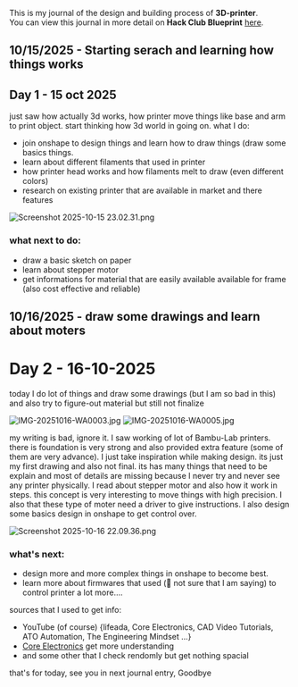 <!--
  ===================    !!READ THIS NOTICE!!   ====================
  DO NOT edit this file manually. Your changes WILL BE OVERWRITTEN!
  This journal is auto generated and updated by Hack Club Blueprint.
  To edit this file, please edit your journal entries on Blueprint.
  ==================================================================
-->

This is my journal of the design and building process of **3D-printer**.  
You can view this journal in more detail on **Hack Club Blueprint** [here](https://blueprint.hackclub.com/projects/530).


## 10/15/2025 - Starting serach and learning how things works  

## Day 1 - 15 oct 2025

just saw how actually 3d works, how printer move things like base and arm to print object. start thinking how 3d world in going on. 
what I do:
- join onshape to design things and learn how to draw things (draw some basics things.
- learn about different filaments that used in printer
- how printer head works and how filaments melt to draw (even different colors)
- research on existing printer that are available in market and there features

![Screenshot 2025-10-15 23.02.31.png](https://blueprint.hackclub.com/user-attachments/blobs/proxy/eyJfcmFpbHMiOnsiZGF0YSI6MjM3MCwicHVyIjoiYmxvYl9pZCJ9fQ==--dee729f91a11244b9e64a1fbf196bbadf069f10b/Screenshot%202025-10-15%2023.02.31.png)


### what next to do:
- draw a basic sketch on paper
- learn about stepper motor
- get informations for material that are easily available available for frame (also cost effective and reliable)
  

## 10/16/2025 - draw some drawings and learn about moters  

# Day 2 - 16-10-2025

today I do lot of things and draw some drawings (but I am so bad in this) and also try to figure-out material but still not finalize

![IMG-20251016-WA0003.jpg](https://blueprint.hackclub.com/user-attachments/blobs/proxy/eyJfcmFpbHMiOnsiZGF0YSI6MjUxMiwicHVyIjoiYmxvYl9pZCJ9fQ==--2d8ca2da5a45ece06bdac636ad5ca88c558a8bd1/IMG-20251016-WA0003.jpg)
![IMG-20251016-WA0005.jpg](https://blueprint.hackclub.com/user-attachments/blobs/proxy/eyJfcmFpbHMiOnsiZGF0YSI6MjUxMywicHVyIjoiYmxvYl9pZCJ9fQ==--b6ba965d53bf0d1444c7f5a1ecfe6261d49132c9/IMG-20251016-WA0005.jpg)

my writing is bad, ignore it. I saw working of lot of Bambu-Lab printers. there is foundation is very strong and also provided extra feature (some of them are very advance). I just take inspiration while making design. its just my first drawing and also not final. its has many things that need to be explain and most of details are missing because I never try and never see any printer physically. 
I read about stepper motor and also how it work in steps. this concept is very interesting to move things with high precision. I also that these type of moter need a driver to give instructions. 
I also design some basics design in onshape to get control over. 

![Screenshot 2025-10-16 22.09.36.png](https://blueprint.hackclub.com/user-attachments/blobs/proxy/eyJfcmFpbHMiOnsiZGF0YSI6MjUxNCwicHVyIjoiYmxvYl9pZCJ9fQ==--70a1b777c3377465a8afe5340240d063dafea4c7/Screenshot%202025-10-16%2022.09.36.png)


### what's next: 
- design more and more complex things in onshape to become best.
- learn more about firmwares that used (🤔 not sure that I am saying) to control printer
a lot more....

sources that I used to get info: 
- YouTube (of course) {lifeada, Core Electronics, CAD Video Tutorials, ATO Automation, The Engineering Mindset ...}
- [Core Electronics](https://core-electronics.com.au/guides/digital-electronics/servos-steppers-or-solenoids-choosing-an-actuator-to-move-your-project/)  get more understanding 
- and some other that I check rendomly but get nothing spacial

that's for today, see you in next journal entry,
Goodbye  

